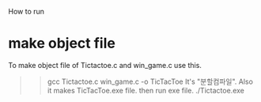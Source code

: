 How to run

# make object file
To make object file of Tictactoe.c and win_game.c use this.
>> gcc Tictactoe.c win_game.c -o TicTacToe
It's "분할컴파일". Also it makes TicTacToe.exe file. then run exe file.
>> ./Tictactoe.exe